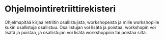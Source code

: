 # Ohjelmointiretriittirekisteri

Ohjelmapitää kirjaa retriitin osallistujista, workshopeista ja mille workshopille kukin osallistuja osallistuu.
Osallistujan voi lisätä ja poistaa, workshopin voi lisätä ja poistaa, ja osallistujan voi lisätä workshoppiiin
tai poistaa siltä.
